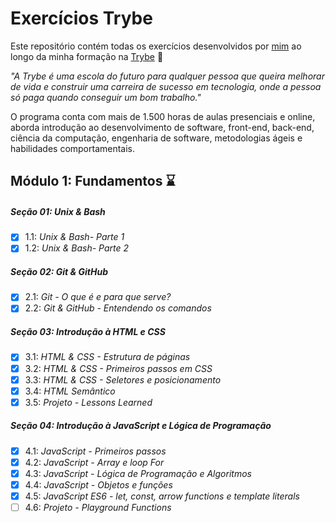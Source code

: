 # Exercícios Trybe

Este repositório contém todas os exercícios desenvolvidos por [mim](www.linkedin.com/in/marcelaadriany-andrade) ao longo da minha formação na [Trybe](https://www.betrybe.com/) :rocket:

_"A Trybe é uma escola do futuro para qualquer pessoa que queira melhorar de vida e construir uma carreira de sucesso em tecnologia, onde a pessoa só paga quando conseguir um bom trabalho."_

O programa conta com mais de 1.500 horas de aulas presenciais e online, aborda introdução ao desenvolvimento de software, front-end, back-end, ciência da computação, engenharia de software, metodologias ágeis e habilidades comportamentais.

## Módulo 1: Fundamentos :hourglass:

##### Seção 01: Unix & Bash

- [x] 1.1: _Unix & Bash- Parte 1_
- [x] 1.2: _Unix & Bash- Parte 2_

##### Seção 02: Git & GitHub

- [x] 2.1: _Git - O que é e para que serve?_
- [x] 2.2: _Git & GitHub - Entendendo os comandos_

##### Seção 03: Introdução à HTML e CSS

- [x] 3.1: _HTML & CSS - Estrutura de páginas_
- [x] 3.2: _HTML & CSS - Primeiros passos em CSS_
- [x] 3.3: _HTML & CSS - Seletores e posicionamento_
- [x] 3.4: _HTML Semântico_
- [x] 3.5: _Projeto - Lessons Learned_

##### Seção 04: Introdução à JavaScript e Lógica de Programação

- [x] 4.1: _JavaScript - Primeiros passos_
- [x] 4.2: _JavaScript - Array e loop For_
- [x] 4.3: _JavaScript - Lógica de Programação e Algoritmos_
- [x] 4.4: _JavaScript - Objetos e funções_
- [x] 4.5: _JavaScript ES6 - let, const, arrow functions e template literals_
- [ ] 4.6: _Projeto - Playground Functions_
